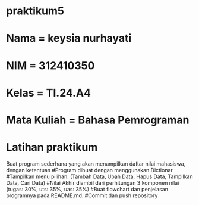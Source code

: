 # praktikum5
# Nama = keysia nurhayati
# NIM = 312410350
# Kelas = TI.24.A4
# Mata Kuliah = Bahasa Pemrograman
# Latihan praktikum
Buat program sederhana yang akan menampilkan daftar nilai
mahasiswa, dengan ketentuan
#Program dibuat dengan menggunakan Dictionar
#Tampilkan menu pilihan: (Tambah Data, Ubah Data, Hapus Data,
Tampilkan Data, Cari Data)
#Nilai Akhir diambil dari perhitungan 3 komponen nilai (tugas: 30%,
uts: 35%, uas: 35%)
#Buat flowchart dan penjelasan programnya pada README.md.
#Commit dan push repository
